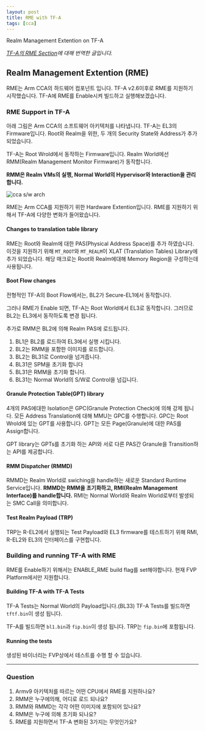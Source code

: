 ```yaml
---
layout: post
title: RME with TF-A
tags: [cca]
---
```


Realm Management Extention on TF-A

*[TF-A의 RME Section](https://trustedfirmware-a.readthedocs.io/en/latest/components/realm-management-extension.html#rme-support-in-tf-a)에 대해 번역한 글입니다.*

## Realm Management Extention (RME)
RME는 Arm CCA의 하드웨어 컴포넌트 입니다.
TF-A v2.6이후로 RME를 지원하기 시작했습니다.
TF-A에 RME를 Enable시켜 빌드하고 실행해보겠습니다.

### RME Support in TF-A
아래 그림은 Arm CCA의 소프트웨어 아키텍처를 나타냅니다.
TF-A는 EL3의 Firmware입니다.
Root와 Realm을 위한, 두 개의 Security State와 Address가 추가 되었습니다.

TF-A는 Root Wrold에서 동작하는 Firmware입니다.
Realm World에선 RMM(Realm Management Monitor Firmware)가 동작합니다.

**RMM은 Realm VMs의 실행, Normal World의 Hypervisor와 Interaction을 관리합니다.**

![cca s/w arch](https://trustedfirmware-a.readthedocs.io/en/latest/_images/arm-cca-software-arch.png)

RME는 Arm CCA를 지원하기 위한 Hardware Extention입니다.
RME를 지원하기 위해서 TF-A에 다양한 변화가 들어왔습니다.

#### Changes to translation table library
RME는 Root와 Realm에 대한 PAS(Physical Address Space)를 추가 하였습니다.
이것을 지원하기 위해 `MT_ROOT`와 `MT_REALM`이 XLAT (Translation Tables) Library에 추가 되었습니다.
해당 매크로는 Root와 Realm에대해 Memory Region을 구성하는데 사용됩니다.

#### Boot Flow changes
전형적인 TF-A의 Boot Flow에서는, BL2가 Secure-EL1에서 동작합니다.

그러나 RME가 Enable 되면, TF-A는 Root World에서 EL3로 동작합니다.
그러므로 BL2는 EL3에서 동작하도록 변경 됩니다.

추가로 RMM은 BL2에 의해 Realm PAS에 로드됩니다.

1. BL1은 BL2를 로드하여 EL3에서 실행 시킵니다.
2. BL2는 RMM을 포함한 이미지를 로드합니다.
3. BL2는 BL31로 Control을 넘겨줍니다.
4. BL31은 SPM을 초기화 합니다
5. BL31은 RMM을 초기화 합니다.
6. BL31는 Normal World의 S/W로 Control을 넘깁니다.

#### Granule Protection Table(GPT) library
4개의 PAS에대한 Isolation은 GPC(Granule Protection Check)에 의해 강제 됩니다.
모든 Address Translation에 대해 MMU는 GPC를 수행합니다.
GPC는 Root Wrold에 있는 GPT를 사용합니다.
GPT는 모든 Page(Granule)에 대한 PAS를 Assign합니다.

GPT library는 GPTs를 초기화 하는 API와
서로 다른 PAS간 Granule을 Transition하는 API를 제공합니다.

#### RMM Dispatcher (RMMD)
RMMD는 Realm World로 swiching을 handle하는
새로운 Standard Runtime Service입니다.
**RMMD는 RMM을 초기화하고, RMI(Realm Management Interface)를 handle합니다.**
RMI는 Normal World와 Realm World로부터 발생되는 SMC Call을 의미합니다.

#### Test Realm Payload (TRP)
TRP는 R-EL2에서 실행되는 Test Payload와
EL3 firmware를 테스트하기 위해 RMI, R-EL2와 EL3의 인터페이스를 구현합니다.

### Building and running TF-A with RME
RME를 Enable하기 위해서는 ENABLE_RME build flag를 set해야합니다.
현재 FVP Platform에서만 지원합니다.

#### Building TF-A with TF-A Tests
TF-A Tests는 Normal World의 Payload입니다.(BL33)
TF-A Tests를 빌드하면 `tftf.bin`이 생성 됩니다.

TF-A를 빌드하면 `bl1.bin`과 `fip.bin`이 생성 됩니다.
TRP는 `fip.bin`에 포함됩니다.

#### Running the tests
생성된 바이너리는 FVP상에서 테스트를 수행 할 수 있습니다.

---

### Question
1. Armv9 아키텍처를 따르는 어떤 CPU에서 RME를 지원하나요?
2. RMM은 누구에의해, 어디로 로드 되나요?
3. RMM와 RMMD는 각각 어떤 이미지에 포함되어 있나요?
4. RMM은 누구에 의해 초기화 되나요?
5. RME를 지원하면서 TF-A 변화된 3가지는 무엇인가요?
